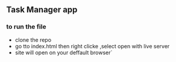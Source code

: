 ## Task Manager app

### to run the file
- clone the repo
- go tto index.html then right clicke ,select open with live server
- site will open on your deffault browser`